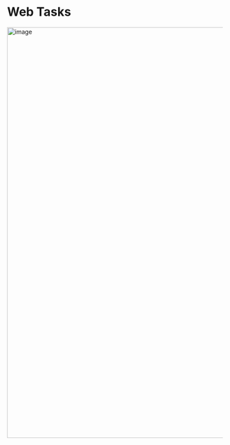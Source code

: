 # Web Tasks
<img width="960" alt="image" src="https://github.com/omi1215/Web-tasks/assets/143265065/07a5a004-2537-493c-be02-09bad2628bde">

